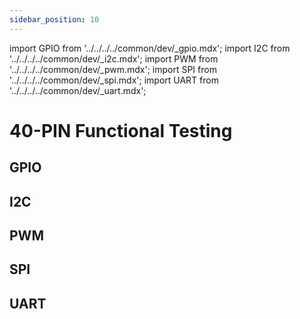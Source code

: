 ```yaml
---
sidebar_position: 10
---
```


import GPIO from '../../../../common/dev/\_gpio.mdx';
import I2C from '../../../../common/dev/\_i2c.mdx';
import PWM from '../../../../common/dev/\_pwm.mdx';
import SPI from '../../../../common/dev/\_spi.mdx';
import UART from '../../../../common/dev/\_uart.mdx';

# 40-PIN Functional Testing

## GPIO

<GPIO product_name="Radxa ROCK 5B+" model="rock-5b-plus" gpio_pin="27" chip="4" line="22" gpio_connection="/img/rock5b/rock-5bp-pwm_connection.webp" />

## I2C

<I2C product_name="Radxa ROCK 5B+" model="rock-5b-plus" i2c_overlay_name="I2C8-M2" sda_pin="PIN_3" scl_pin="PIN_5" i2c_connection="/img/rock5b/rock5bp-i2c-connection.webp" />

## PWM

<PWM product_name="Radxa ROCK 5B+" model="rock-5b-plus" pwm_name="PWM7_IR_M3" chip="7" pwm_pin="27" chip="7" pwm_connection="/img/rock5b/rock-5bp-pwm_connection.webp" />

## SPI

<SPI product_name="Radxa ROCK 5B+" model="rock-5b-plus" spi_overlay_name="spidev on SPI0-M2 over CS0" spidev="/dev/spidev0.0" spi_mosi="19" spi_miso="21" spi_connection="/img/rock5b/rock-5bp-spi-connection.webp" />

## UART

<UART product_name="Radxa ROCK 5B+" model="rock-5b-plus" uart1_name="UART4-M2" uart_dev1="ttyS4" tx1_pin="PIN_23" rx1_pin="PIN_19" uart2_name="UART7-M1" uart_dev2="ttyS7" tx2_pin="PIN_15" rx2_pin="PIN_11" uart_connection="/img/rock5b/rock5b-uart-loop.webp" two_uart_connection="/img/rock5b/rock5bp-two-uart-connection.webp" />
